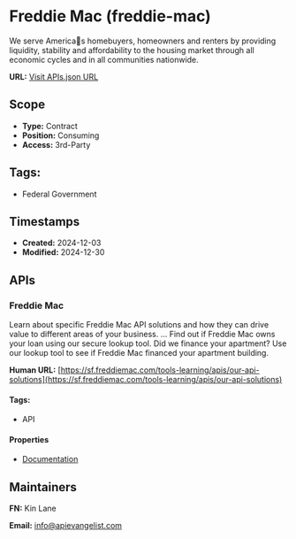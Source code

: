 # Freddie Mac (freddie-mac)
We serve Americas homebuyers, homeowners and renters by providing liquidity, stability and affordability to the housing market through all economic cycles and in all communities nationwide.

**URL:** [Visit APIs.json URL](
https://raw.githubusercontent.com/api-evangelist/freddie-mac/refs/heads/main/apis.yml)

## Scope

- **Type:** Contract 
- **Position:** Consuming 
- **Access:** 3rd-Party 

## Tags:

 - Federal Government

## Timestamps

- **Created:** 2024-12-03 
- **Modified:** 2024-12-30 

## APIs

### Freddie Mac

Learn about specific Freddie Mac API solutions and how they can drive
value to different areas of your business. ... Find out if Freddie Mac
owns your loan using our secure lookup tool. Did we finance your
apartment? Use our lookup tool to see if Freddie Mac financed your
apartment building.

**Human URL:** [https://sf.freddiemac.com/tools-learning/apis/our-api-solutions](https://sf.freddiemac.com/tools-learning/apis/our-api-solutions)


#### Tags:

 - API

#### Properties

- [Documentation](https://sf.freddiemac.com/tools-learning/apis/our-api-solutions)

## Maintainers

**FN:** Kin Lane

**Email:** info@apievangelist.com

